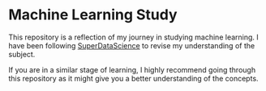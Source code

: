 # Machine Learning Study

This repository is a reflection of my journey in studying machine learning. I have been following [SuperDataScience](https://www.superdatascience.com/pages/machine-learning) to revise my understanding of the subject.

If you are in a similar stage of learning, I highly recommend going through this repository as it might give you a better understanding of the concepts.
